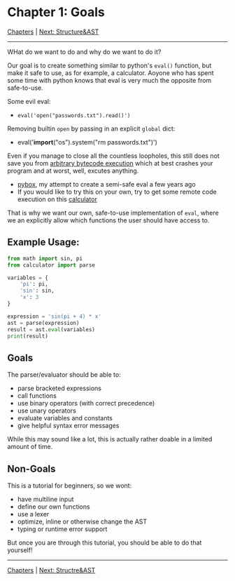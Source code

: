 # Chapter 1: Goals

[Chapters](../README.md#Chapters) | [Next: Structure&AST](structure.md)

---

WHat do we want to do and why do we want to do it?

Our goal is to create something similar to python's `eval()` function, but make it safe to use, as for example, a calculator.
Aoyone who has spent some time with python knows that eval is very much the opposite from safe-to-use.

Some evil eval:
- `eval('open("passwords.txt").read()')`

Removing builtin `open` by passing in an explicit `global` dict:
- eval('__import__("os").system("rm passwords.txt")')

Even if you manage to close all the countless loopholes, this still does not save you from [arbitrary bytecode execution](https://github.com/DragonFighter603/pybox?tab=readme-ov-file#known-bugsloopholes)
which at best crashes your program and at worst, well, excutes anything.
- [pybox](https://github.com/DragonFighter603/pybox), my attempt to create a semi-safe eval a few years ago
- If you would like to try this on your own, try to get some remote code execution on this [calculator](https://github.com/DragonFighter603/ctf_challenges/tree/main/calculator)

That is why we want our own, safe-to-use implementation of `eval`, where we an explicitly allow which functions the user should have access to.

## Example Usage:
```py
from math import sin, pi
from calculator import parse

variables = {
    'pi': pi,
    'sin': sin,
    'x': 3
}

expression = 'sin(pi + 4) * x'
ast = parse(expression)
result = ast.eval(variables)
print(result)
```

## Goals
The parser/evaluator should be able to:
- parse bracketed expressions
- call functions
- use binary operators (with correct precedence)
- use unary operators
- evaluate variables and constants
- give helpful syntax error messages

While this may sound like a lot, this is actually rather doable in a limited amount of time.

## Non-Goals
This is a tutorial for beginners, so we wont:
- have multiline input
- define our own functions
- use a lexer
- optimize, inline or otherwise change the AST
- typing or runtime error support

But once you are through this tutorial, you should be able to do that yourself!

---

[Chapters](../README.md#Chapters) | [Next: Structre&AST](structure.md)
